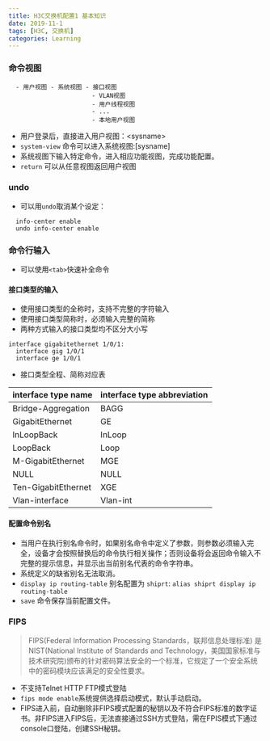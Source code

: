 ```yaml
---
title: H3C交换机配置1 基本知识
date: 2019-11-1
tags: [H3C, 交换机]
categories: Learning
---
```


### 命令视图
```shell
  - 用户视图 - 系统视图 - 接口视图
                       - VLAN视图
                       - 用户线程视图
                       - ...
                       - 本地用户视图
```

- 用户登录后，直接进入用户视图：\<sysname>
- `system-view` 命令可以进入系统视图:[sysname]
- 系统视图下输入特定命令，进入相应功能视图，完成功能配置。
- `return` 可以从任意视图返回用户视图

### undo
- 可以用`undo`取消某个设定：
```shell
  info-center enable
  undo info-center enable
```

### 命令行输入
- 可以使用`<tab>`快速补全命令

#### 接口类型的输入
- 使用接口类型的全称时，支持不完整的字符输入
- 使用接口类型简称时，必须输入完整的简称
- 两种方式输入的接口类型均不区分大小写
```shell
interface gigabitethernet 1/0/1:
  interface gig 1/0/1
  interface ge 1/0/1
```
- 接口类型全程、简称对应表

| interface type name | interface type abbreviation |
|---|---|
| Bridge-Aggregation | BAGG |
| GigabitEthernet| GE|
|InLoopBack| InLoop|
|LoopBack| Loop|
|M-GigabitEthernet| MGE|
|NULL|NULL|
|Ten-GigabitEthernet| XGE|
|Vlan-interface| Vlan-int|

#### 配置命令别名
- 当用户在执行别名命令时，如果别名命令中定义了参数，则参数必须输入完全，设备才会按照替换后的命令执行相关操作；否则设备将会返回命令输入不完整的提示信息，并显示出当前别名代表的命令字符串。
- 系统定义的缺省别名无法取消。
- `display ip routing-table` 别名配置为 `shiprt`: `alias shiprt display ip routing-table`
- `save` 命令保存当前配置文件。

### FIPS
> FIPS(Federal Information Processing Standards，联邦信息处理标准) 是NIST(National Institute of Standards and Technology，美国国家标准与技术研究院)颁布的针对密码算法安全的一个标准，它规定了一个安全系统中的密码模块应该满足的安全性要求。

- 不支持Telnet HTTP FTP模式登陆
- `fips mode enable`系统提供选择启动模式，默认手动启动。
- FIPS进入前，自动删除非FIPS模式配置的秘钥以及不符合FIPS标准的数字证书。非FIPS进入FIPS后，无法直接通过SSH方式登陆，需在FPIS模式下通过console口登陆，创建SSH秘钥。
